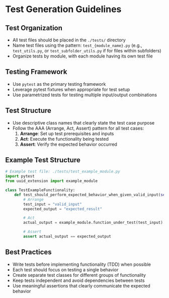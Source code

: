 # Test Generation Guidelines

## Test Organization
- All test files should be placed in the `./tests/` directory
- Name test files using the pattern: `test_{module_name}.py` (e.g., `test_utils.py`, or `test_subfolder_utils.py` if for files within subfolders)
- Organize tests by module, with each module having its own test file

## Testing Framework
- Use `pytest` as the primary testing framework
- Leverage pytest fixtures when appropriate for test setup
- Use parametrized tests for testing multiple input/output combinations

## Test Structure
- Use descriptive class names that clearly state the test case purpose
- Follow the AAA (Arrange, Act, Assert) pattern for all test cases:
  1. **Arrange**: Set up test prerequisites and inputs
  2. **Act**: Execute the functionality being tested
  3. **Assert**: Verify the expected behavior occurred

## Example Test Structure
```python
# Example test file: ./tests/test_example_module.py
import pytest
from uuid_extension import example_module

class TestExampleFunctionality:
    def test_should_perform_expected_behavior_when_given_valid_input(self):
        # Arrange
        test_input = "valid_input"
        expected_output = "expected_result"

        # Act
        actual_output = example_module.function_under_test(test_input)

        # Assert
        assert actual_output == expected_output
```

## Best Practices
- Write tests before implementing functionality (TDD) when possible
- Each test should focus on testing a single behavior
- Create separate test classes for different groups of functionality
- Keep tests independent and avoid dependencies between tests
- Use meaningful assertions that clearly communicate the expected behavior
